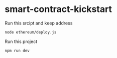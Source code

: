 # smart-contract-kickstart

Run this srcipt and keep address
```
node ethereum/deploy.js
```

Run this project
```
npm run dev
```